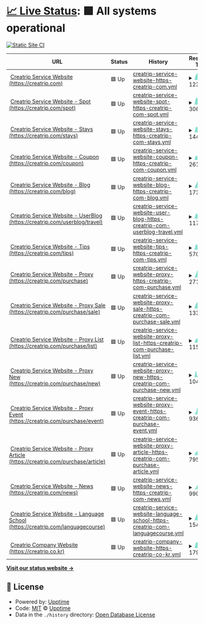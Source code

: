 # [📈 Live Status](https://status.creatrip.com): <!--live status--> **🟩 All systems operational**

[![Static Site CI](https://github.com/creatrip/status/workflows/Static%20Site%20CI/badge.svg)](https://github.com/creatrip/status/actions?query=workflow%3A%22Static+Site+CI%22)

<!--start: status pages-->
<!-- This summary is generated by Upptime (https://github.com/upptime/upptime) -->
<!-- Do not edit this manually, your changes will be overwritten -->
<!-- prettier-ignore -->
| URL | Status | History | Response Time | Uptime |
| --- | ------ | ------- | ------------- | ------ |
| <img alt="" src="https://icons.duckduckgo.com/ip3/creatrip.com.ico" height="13"> [Creatrip Service Website (https://creatrip.com)](https://creatrip.com) | 🟩 Up | [creatrip-service-website-https-creatrip-com.yml](https://github.com/creatrip/status/commits/HEAD/history/creatrip-service-website-https-creatrip-com.yml) | <details><summary><img alt="Response time graph" src="./graphs/creatrip-service-website-https-creatrip-com/response-time-week.png" height="20"> 1233ms</summary><br><a href="https://status.creatrip.com/history/creatrip-service-website-https-creatrip-com"><img alt="Response time 1431" src="https://img.shields.io/endpoint?url=https%3A%2F%2Fraw.githubusercontent.com%2Fcreatrip%2Fstatus%2FHEAD%2Fapi%2Fcreatrip-service-website-https-creatrip-com%2Fresponse-time.json"></a><br><a href="https://status.creatrip.com/history/creatrip-service-website-https-creatrip-com"><img alt="24-hour response time 1232" src="https://img.shields.io/endpoint?url=https%3A%2F%2Fraw.githubusercontent.com%2Fcreatrip%2Fstatus%2FHEAD%2Fapi%2Fcreatrip-service-website-https-creatrip-com%2Fresponse-time-day.json"></a><br><a href="https://status.creatrip.com/history/creatrip-service-website-https-creatrip-com"><img alt="7-day response time 1233" src="https://img.shields.io/endpoint?url=https%3A%2F%2Fraw.githubusercontent.com%2Fcreatrip%2Fstatus%2FHEAD%2Fapi%2Fcreatrip-service-website-https-creatrip-com%2Fresponse-time-week.json"></a><br><a href="https://status.creatrip.com/history/creatrip-service-website-https-creatrip-com"><img alt="30-day response time 1350" src="https://img.shields.io/endpoint?url=https%3A%2F%2Fraw.githubusercontent.com%2Fcreatrip%2Fstatus%2FHEAD%2Fapi%2Fcreatrip-service-website-https-creatrip-com%2Fresponse-time-month.json"></a><br><a href="https://status.creatrip.com/history/creatrip-service-website-https-creatrip-com"><img alt="1-year response time 1431" src="https://img.shields.io/endpoint?url=https%3A%2F%2Fraw.githubusercontent.com%2Fcreatrip%2Fstatus%2FHEAD%2Fapi%2Fcreatrip-service-website-https-creatrip-com%2Fresponse-time-year.json"></a></details> | <details><summary><a href="https://status.creatrip.com/history/creatrip-service-website-https-creatrip-com">100.00%</a></summary><a href="https://status.creatrip.com/history/creatrip-service-website-https-creatrip-com"><img alt="All-time uptime 100.00%" src="https://img.shields.io/endpoint?url=https%3A%2F%2Fraw.githubusercontent.com%2Fcreatrip%2Fstatus%2FHEAD%2Fapi%2Fcreatrip-service-website-https-creatrip-com%2Fuptime.json"></a><br><a href="https://status.creatrip.com/history/creatrip-service-website-https-creatrip-com"><img alt="24-hour uptime 100.00%" src="https://img.shields.io/endpoint?url=https%3A%2F%2Fraw.githubusercontent.com%2Fcreatrip%2Fstatus%2FHEAD%2Fapi%2Fcreatrip-service-website-https-creatrip-com%2Fuptime-day.json"></a><br><a href="https://status.creatrip.com/history/creatrip-service-website-https-creatrip-com"><img alt="7-day uptime 100.00%" src="https://img.shields.io/endpoint?url=https%3A%2F%2Fraw.githubusercontent.com%2Fcreatrip%2Fstatus%2FHEAD%2Fapi%2Fcreatrip-service-website-https-creatrip-com%2Fuptime-week.json"></a><br><a href="https://status.creatrip.com/history/creatrip-service-website-https-creatrip-com"><img alt="30-day uptime 100.00%" src="https://img.shields.io/endpoint?url=https%3A%2F%2Fraw.githubusercontent.com%2Fcreatrip%2Fstatus%2FHEAD%2Fapi%2Fcreatrip-service-website-https-creatrip-com%2Fuptime-month.json"></a><br><a href="https://status.creatrip.com/history/creatrip-service-website-https-creatrip-com"><img alt="1-year uptime 100.00%" src="https://img.shields.io/endpoint?url=https%3A%2F%2Fraw.githubusercontent.com%2Fcreatrip%2Fstatus%2FHEAD%2Fapi%2Fcreatrip-service-website-https-creatrip-com%2Fuptime-year.json"></a></details>
| <img alt="" src="https://icons.duckduckgo.com/ip3/creatrip.com.ico" height="13"> [Creatrip Service Website - Spot (https://creatrip.com/spot)](https://creatrip.com/spot) | 🟩 Up | [creatrip-service-website-spot-https-creatrip-com-spot.yml](https://github.com/creatrip/status/commits/HEAD/history/creatrip-service-website-spot-https-creatrip-com-spot.yml) | <details><summary><img alt="Response time graph" src="./graphs/creatrip-service-website-spot-https-creatrip-com-spot/response-time-week.png" height="20"> 3060ms</summary><br><a href="https://status.creatrip.com/history/creatrip-service-website-spot-https-creatrip-com-spot"><img alt="Response time 4508" src="https://img.shields.io/endpoint?url=https%3A%2F%2Fraw.githubusercontent.com%2Fcreatrip%2Fstatus%2FHEAD%2Fapi%2Fcreatrip-service-website-spot-https-creatrip-com-spot%2Fresponse-time.json"></a><br><a href="https://status.creatrip.com/history/creatrip-service-website-spot-https-creatrip-com-spot"><img alt="24-hour response time 2732" src="https://img.shields.io/endpoint?url=https%3A%2F%2Fraw.githubusercontent.com%2Fcreatrip%2Fstatus%2FHEAD%2Fapi%2Fcreatrip-service-website-spot-https-creatrip-com-spot%2Fresponse-time-day.json"></a><br><a href="https://status.creatrip.com/history/creatrip-service-website-spot-https-creatrip-com-spot"><img alt="7-day response time 3060" src="https://img.shields.io/endpoint?url=https%3A%2F%2Fraw.githubusercontent.com%2Fcreatrip%2Fstatus%2FHEAD%2Fapi%2Fcreatrip-service-website-spot-https-creatrip-com-spot%2Fresponse-time-week.json"></a><br><a href="https://status.creatrip.com/history/creatrip-service-website-spot-https-creatrip-com-spot"><img alt="30-day response time 4516" src="https://img.shields.io/endpoint?url=https%3A%2F%2Fraw.githubusercontent.com%2Fcreatrip%2Fstatus%2FHEAD%2Fapi%2Fcreatrip-service-website-spot-https-creatrip-com-spot%2Fresponse-time-month.json"></a><br><a href="https://status.creatrip.com/history/creatrip-service-website-spot-https-creatrip-com-spot"><img alt="1-year response time 4508" src="https://img.shields.io/endpoint?url=https%3A%2F%2Fraw.githubusercontent.com%2Fcreatrip%2Fstatus%2FHEAD%2Fapi%2Fcreatrip-service-website-spot-https-creatrip-com-spot%2Fresponse-time-year.json"></a></details> | <details><summary><a href="https://status.creatrip.com/history/creatrip-service-website-spot-https-creatrip-com-spot">100.00%</a></summary><a href="https://status.creatrip.com/history/creatrip-service-website-spot-https-creatrip-com-spot"><img alt="All-time uptime 100.00%" src="https://img.shields.io/endpoint?url=https%3A%2F%2Fraw.githubusercontent.com%2Fcreatrip%2Fstatus%2FHEAD%2Fapi%2Fcreatrip-service-website-spot-https-creatrip-com-spot%2Fuptime.json"></a><br><a href="https://status.creatrip.com/history/creatrip-service-website-spot-https-creatrip-com-spot"><img alt="24-hour uptime 100.00%" src="https://img.shields.io/endpoint?url=https%3A%2F%2Fraw.githubusercontent.com%2Fcreatrip%2Fstatus%2FHEAD%2Fapi%2Fcreatrip-service-website-spot-https-creatrip-com-spot%2Fuptime-day.json"></a><br><a href="https://status.creatrip.com/history/creatrip-service-website-spot-https-creatrip-com-spot"><img alt="7-day uptime 100.00%" src="https://img.shields.io/endpoint?url=https%3A%2F%2Fraw.githubusercontent.com%2Fcreatrip%2Fstatus%2FHEAD%2Fapi%2Fcreatrip-service-website-spot-https-creatrip-com-spot%2Fuptime-week.json"></a><br><a href="https://status.creatrip.com/history/creatrip-service-website-spot-https-creatrip-com-spot"><img alt="30-day uptime 100.00%" src="https://img.shields.io/endpoint?url=https%3A%2F%2Fraw.githubusercontent.com%2Fcreatrip%2Fstatus%2FHEAD%2Fapi%2Fcreatrip-service-website-spot-https-creatrip-com-spot%2Fuptime-month.json"></a><br><a href="https://status.creatrip.com/history/creatrip-service-website-spot-https-creatrip-com-spot"><img alt="1-year uptime 100.00%" src="https://img.shields.io/endpoint?url=https%3A%2F%2Fraw.githubusercontent.com%2Fcreatrip%2Fstatus%2FHEAD%2Fapi%2Fcreatrip-service-website-spot-https-creatrip-com-spot%2Fuptime-year.json"></a></details>
| <img alt="" src="https://icons.duckduckgo.com/ip3/creatrip.com.ico" height="13"> [Creatrip Service Website - Stays (https://creatrip.com/stays)](https://creatrip.com/stays) | 🟩 Up | [creatrip-service-website-stays-https-creatrip-com-stays.yml](https://github.com/creatrip/status/commits/HEAD/history/creatrip-service-website-stays-https-creatrip-com-stays.yml) | <details><summary><img alt="Response time graph" src="./graphs/creatrip-service-website-stays-https-creatrip-com-stays/response-time-week.png" height="20"> 1445ms</summary><br><a href="https://status.creatrip.com/history/creatrip-service-website-stays-https-creatrip-com-stays"><img alt="Response time 1514" src="https://img.shields.io/endpoint?url=https%3A%2F%2Fraw.githubusercontent.com%2Fcreatrip%2Fstatus%2FHEAD%2Fapi%2Fcreatrip-service-website-stays-https-creatrip-com-stays%2Fresponse-time.json"></a><br><a href="https://status.creatrip.com/history/creatrip-service-website-stays-https-creatrip-com-stays"><img alt="24-hour response time 1777" src="https://img.shields.io/endpoint?url=https%3A%2F%2Fraw.githubusercontent.com%2Fcreatrip%2Fstatus%2FHEAD%2Fapi%2Fcreatrip-service-website-stays-https-creatrip-com-stays%2Fresponse-time-day.json"></a><br><a href="https://status.creatrip.com/history/creatrip-service-website-stays-https-creatrip-com-stays"><img alt="7-day response time 1445" src="https://img.shields.io/endpoint?url=https%3A%2F%2Fraw.githubusercontent.com%2Fcreatrip%2Fstatus%2FHEAD%2Fapi%2Fcreatrip-service-website-stays-https-creatrip-com-stays%2Fresponse-time-week.json"></a><br><a href="https://status.creatrip.com/history/creatrip-service-website-stays-https-creatrip-com-stays"><img alt="30-day response time 1490" src="https://img.shields.io/endpoint?url=https%3A%2F%2Fraw.githubusercontent.com%2Fcreatrip%2Fstatus%2FHEAD%2Fapi%2Fcreatrip-service-website-stays-https-creatrip-com-stays%2Fresponse-time-month.json"></a><br><a href="https://status.creatrip.com/history/creatrip-service-website-stays-https-creatrip-com-stays"><img alt="1-year response time 1514" src="https://img.shields.io/endpoint?url=https%3A%2F%2Fraw.githubusercontent.com%2Fcreatrip%2Fstatus%2FHEAD%2Fapi%2Fcreatrip-service-website-stays-https-creatrip-com-stays%2Fresponse-time-year.json"></a></details> | <details><summary><a href="https://status.creatrip.com/history/creatrip-service-website-stays-https-creatrip-com-stays">100.00%</a></summary><a href="https://status.creatrip.com/history/creatrip-service-website-stays-https-creatrip-com-stays"><img alt="All-time uptime 100.00%" src="https://img.shields.io/endpoint?url=https%3A%2F%2Fraw.githubusercontent.com%2Fcreatrip%2Fstatus%2FHEAD%2Fapi%2Fcreatrip-service-website-stays-https-creatrip-com-stays%2Fuptime.json"></a><br><a href="https://status.creatrip.com/history/creatrip-service-website-stays-https-creatrip-com-stays"><img alt="24-hour uptime 100.00%" src="https://img.shields.io/endpoint?url=https%3A%2F%2Fraw.githubusercontent.com%2Fcreatrip%2Fstatus%2FHEAD%2Fapi%2Fcreatrip-service-website-stays-https-creatrip-com-stays%2Fuptime-day.json"></a><br><a href="https://status.creatrip.com/history/creatrip-service-website-stays-https-creatrip-com-stays"><img alt="7-day uptime 100.00%" src="https://img.shields.io/endpoint?url=https%3A%2F%2Fraw.githubusercontent.com%2Fcreatrip%2Fstatus%2FHEAD%2Fapi%2Fcreatrip-service-website-stays-https-creatrip-com-stays%2Fuptime-week.json"></a><br><a href="https://status.creatrip.com/history/creatrip-service-website-stays-https-creatrip-com-stays"><img alt="30-day uptime 100.00%" src="https://img.shields.io/endpoint?url=https%3A%2F%2Fraw.githubusercontent.com%2Fcreatrip%2Fstatus%2FHEAD%2Fapi%2Fcreatrip-service-website-stays-https-creatrip-com-stays%2Fuptime-month.json"></a><br><a href="https://status.creatrip.com/history/creatrip-service-website-stays-https-creatrip-com-stays"><img alt="1-year uptime 100.00%" src="https://img.shields.io/endpoint?url=https%3A%2F%2Fraw.githubusercontent.com%2Fcreatrip%2Fstatus%2FHEAD%2Fapi%2Fcreatrip-service-website-stays-https-creatrip-com-stays%2Fuptime-year.json"></a></details>
| <img alt="" src="https://icons.duckduckgo.com/ip3/creatrip.com.ico" height="13"> [Creatrip Service Website - Coupon (https://creatrip.com/coupon)](https://creatrip.com/coupon) | 🟩 Up | [creatrip-service-website-coupon-https-creatrip-com-coupon.yml](https://github.com/creatrip/status/commits/HEAD/history/creatrip-service-website-coupon-https-creatrip-com-coupon.yml) | <details><summary><img alt="Response time graph" src="./graphs/creatrip-service-website-coupon-https-creatrip-com-coupon/response-time-week.png" height="20"> 2615ms</summary><br><a href="https://status.creatrip.com/history/creatrip-service-website-coupon-https-creatrip-com-coupon"><img alt="Response time 3660" src="https://img.shields.io/endpoint?url=https%3A%2F%2Fraw.githubusercontent.com%2Fcreatrip%2Fstatus%2FHEAD%2Fapi%2Fcreatrip-service-website-coupon-https-creatrip-com-coupon%2Fresponse-time.json"></a><br><a href="https://status.creatrip.com/history/creatrip-service-website-coupon-https-creatrip-com-coupon"><img alt="24-hour response time 6145" src="https://img.shields.io/endpoint?url=https%3A%2F%2Fraw.githubusercontent.com%2Fcreatrip%2Fstatus%2FHEAD%2Fapi%2Fcreatrip-service-website-coupon-https-creatrip-com-coupon%2Fresponse-time-day.json"></a><br><a href="https://status.creatrip.com/history/creatrip-service-website-coupon-https-creatrip-com-coupon"><img alt="7-day response time 2615" src="https://img.shields.io/endpoint?url=https%3A%2F%2Fraw.githubusercontent.com%2Fcreatrip%2Fstatus%2FHEAD%2Fapi%2Fcreatrip-service-website-coupon-https-creatrip-com-coupon%2Fresponse-time-week.json"></a><br><a href="https://status.creatrip.com/history/creatrip-service-website-coupon-https-creatrip-com-coupon"><img alt="30-day response time 3661" src="https://img.shields.io/endpoint?url=https%3A%2F%2Fraw.githubusercontent.com%2Fcreatrip%2Fstatus%2FHEAD%2Fapi%2Fcreatrip-service-website-coupon-https-creatrip-com-coupon%2Fresponse-time-month.json"></a><br><a href="https://status.creatrip.com/history/creatrip-service-website-coupon-https-creatrip-com-coupon"><img alt="1-year response time 3660" src="https://img.shields.io/endpoint?url=https%3A%2F%2Fraw.githubusercontent.com%2Fcreatrip%2Fstatus%2FHEAD%2Fapi%2Fcreatrip-service-website-coupon-https-creatrip-com-coupon%2Fresponse-time-year.json"></a></details> | <details><summary><a href="https://status.creatrip.com/history/creatrip-service-website-coupon-https-creatrip-com-coupon">100.00%</a></summary><a href="https://status.creatrip.com/history/creatrip-service-website-coupon-https-creatrip-com-coupon"><img alt="All-time uptime 100.00%" src="https://img.shields.io/endpoint?url=https%3A%2F%2Fraw.githubusercontent.com%2Fcreatrip%2Fstatus%2FHEAD%2Fapi%2Fcreatrip-service-website-coupon-https-creatrip-com-coupon%2Fuptime.json"></a><br><a href="https://status.creatrip.com/history/creatrip-service-website-coupon-https-creatrip-com-coupon"><img alt="24-hour uptime 100.00%" src="https://img.shields.io/endpoint?url=https%3A%2F%2Fraw.githubusercontent.com%2Fcreatrip%2Fstatus%2FHEAD%2Fapi%2Fcreatrip-service-website-coupon-https-creatrip-com-coupon%2Fuptime-day.json"></a><br><a href="https://status.creatrip.com/history/creatrip-service-website-coupon-https-creatrip-com-coupon"><img alt="7-day uptime 100.00%" src="https://img.shields.io/endpoint?url=https%3A%2F%2Fraw.githubusercontent.com%2Fcreatrip%2Fstatus%2FHEAD%2Fapi%2Fcreatrip-service-website-coupon-https-creatrip-com-coupon%2Fuptime-week.json"></a><br><a href="https://status.creatrip.com/history/creatrip-service-website-coupon-https-creatrip-com-coupon"><img alt="30-day uptime 100.00%" src="https://img.shields.io/endpoint?url=https%3A%2F%2Fraw.githubusercontent.com%2Fcreatrip%2Fstatus%2FHEAD%2Fapi%2Fcreatrip-service-website-coupon-https-creatrip-com-coupon%2Fuptime-month.json"></a><br><a href="https://status.creatrip.com/history/creatrip-service-website-coupon-https-creatrip-com-coupon"><img alt="1-year uptime 100.00%" src="https://img.shields.io/endpoint?url=https%3A%2F%2Fraw.githubusercontent.com%2Fcreatrip%2Fstatus%2FHEAD%2Fapi%2Fcreatrip-service-website-coupon-https-creatrip-com-coupon%2Fuptime-year.json"></a></details>
| <img alt="" src="https://icons.duckduckgo.com/ip3/creatrip.com.ico" height="13"> [Creatrip Service Website - Blog (https://creatrip.com/blog)](https://creatrip.com/blog) | 🟩 Up | [creatrip-service-website-blog-https-creatrip-com-blog.yml](https://github.com/creatrip/status/commits/HEAD/history/creatrip-service-website-blog-https-creatrip-com-blog.yml) | <details><summary><img alt="Response time graph" src="./graphs/creatrip-service-website-blog-https-creatrip-com-blog/response-time-week.png" height="20"> 1736ms</summary><br><a href="https://status.creatrip.com/history/creatrip-service-website-blog-https-creatrip-com-blog"><img alt="Response time 2382" src="https://img.shields.io/endpoint?url=https%3A%2F%2Fraw.githubusercontent.com%2Fcreatrip%2Fstatus%2FHEAD%2Fapi%2Fcreatrip-service-website-blog-https-creatrip-com-blog%2Fresponse-time.json"></a><br><a href="https://status.creatrip.com/history/creatrip-service-website-blog-https-creatrip-com-blog"><img alt="24-hour response time 2942" src="https://img.shields.io/endpoint?url=https%3A%2F%2Fraw.githubusercontent.com%2Fcreatrip%2Fstatus%2FHEAD%2Fapi%2Fcreatrip-service-website-blog-https-creatrip-com-blog%2Fresponse-time-day.json"></a><br><a href="https://status.creatrip.com/history/creatrip-service-website-blog-https-creatrip-com-blog"><img alt="7-day response time 1736" src="https://img.shields.io/endpoint?url=https%3A%2F%2Fraw.githubusercontent.com%2Fcreatrip%2Fstatus%2FHEAD%2Fapi%2Fcreatrip-service-website-blog-https-creatrip-com-blog%2Fresponse-time-week.json"></a><br><a href="https://status.creatrip.com/history/creatrip-service-website-blog-https-creatrip-com-blog"><img alt="30-day response time 2360" src="https://img.shields.io/endpoint?url=https%3A%2F%2Fraw.githubusercontent.com%2Fcreatrip%2Fstatus%2FHEAD%2Fapi%2Fcreatrip-service-website-blog-https-creatrip-com-blog%2Fresponse-time-month.json"></a><br><a href="https://status.creatrip.com/history/creatrip-service-website-blog-https-creatrip-com-blog"><img alt="1-year response time 2382" src="https://img.shields.io/endpoint?url=https%3A%2F%2Fraw.githubusercontent.com%2Fcreatrip%2Fstatus%2FHEAD%2Fapi%2Fcreatrip-service-website-blog-https-creatrip-com-blog%2Fresponse-time-year.json"></a></details> | <details><summary><a href="https://status.creatrip.com/history/creatrip-service-website-blog-https-creatrip-com-blog">100.00%</a></summary><a href="https://status.creatrip.com/history/creatrip-service-website-blog-https-creatrip-com-blog"><img alt="All-time uptime 100.00%" src="https://img.shields.io/endpoint?url=https%3A%2F%2Fraw.githubusercontent.com%2Fcreatrip%2Fstatus%2FHEAD%2Fapi%2Fcreatrip-service-website-blog-https-creatrip-com-blog%2Fuptime.json"></a><br><a href="https://status.creatrip.com/history/creatrip-service-website-blog-https-creatrip-com-blog"><img alt="24-hour uptime 100.00%" src="https://img.shields.io/endpoint?url=https%3A%2F%2Fraw.githubusercontent.com%2Fcreatrip%2Fstatus%2FHEAD%2Fapi%2Fcreatrip-service-website-blog-https-creatrip-com-blog%2Fuptime-day.json"></a><br><a href="https://status.creatrip.com/history/creatrip-service-website-blog-https-creatrip-com-blog"><img alt="7-day uptime 100.00%" src="https://img.shields.io/endpoint?url=https%3A%2F%2Fraw.githubusercontent.com%2Fcreatrip%2Fstatus%2FHEAD%2Fapi%2Fcreatrip-service-website-blog-https-creatrip-com-blog%2Fuptime-week.json"></a><br><a href="https://status.creatrip.com/history/creatrip-service-website-blog-https-creatrip-com-blog"><img alt="30-day uptime 100.00%" src="https://img.shields.io/endpoint?url=https%3A%2F%2Fraw.githubusercontent.com%2Fcreatrip%2Fstatus%2FHEAD%2Fapi%2Fcreatrip-service-website-blog-https-creatrip-com-blog%2Fuptime-month.json"></a><br><a href="https://status.creatrip.com/history/creatrip-service-website-blog-https-creatrip-com-blog"><img alt="1-year uptime 100.00%" src="https://img.shields.io/endpoint?url=https%3A%2F%2Fraw.githubusercontent.com%2Fcreatrip%2Fstatus%2FHEAD%2Fapi%2Fcreatrip-service-website-blog-https-creatrip-com-blog%2Fuptime-year.json"></a></details>
| <img alt="" src="https://icons.duckduckgo.com/ip3/creatrip.com.ico" height="13"> [Creatrip Service Website - UserBlog (https://creatrip.com/userblog/travel)](https://creatrip.com/userblog/travel) | 🟩 Up | [creatrip-service-website-user-blog-https-creatrip-com-userblog-travel.yml](https://github.com/creatrip/status/commits/HEAD/history/creatrip-service-website-user-blog-https-creatrip-com-userblog-travel.yml) | <details><summary><img alt="Response time graph" src="./graphs/creatrip-service-website-user-blog-https-creatrip-com-userblog-travel/response-time-week.png" height="20"> 1175ms</summary><br><a href="https://status.creatrip.com/history/creatrip-service-website-user-blog-https-creatrip-com-userblog-travel"><img alt="Response time 1383" src="https://img.shields.io/endpoint?url=https%3A%2F%2Fraw.githubusercontent.com%2Fcreatrip%2Fstatus%2FHEAD%2Fapi%2Fcreatrip-service-website-user-blog-https-creatrip-com-userblog-travel%2Fresponse-time.json"></a><br><a href="https://status.creatrip.com/history/creatrip-service-website-user-blog-https-creatrip-com-userblog-travel"><img alt="24-hour response time 993" src="https://img.shields.io/endpoint?url=https%3A%2F%2Fraw.githubusercontent.com%2Fcreatrip%2Fstatus%2FHEAD%2Fapi%2Fcreatrip-service-website-user-blog-https-creatrip-com-userblog-travel%2Fresponse-time-day.json"></a><br><a href="https://status.creatrip.com/history/creatrip-service-website-user-blog-https-creatrip-com-userblog-travel"><img alt="7-day response time 1175" src="https://img.shields.io/endpoint?url=https%3A%2F%2Fraw.githubusercontent.com%2Fcreatrip%2Fstatus%2FHEAD%2Fapi%2Fcreatrip-service-website-user-blog-https-creatrip-com-userblog-travel%2Fresponse-time-week.json"></a><br><a href="https://status.creatrip.com/history/creatrip-service-website-user-blog-https-creatrip-com-userblog-travel"><img alt="30-day response time 1404" src="https://img.shields.io/endpoint?url=https%3A%2F%2Fraw.githubusercontent.com%2Fcreatrip%2Fstatus%2FHEAD%2Fapi%2Fcreatrip-service-website-user-blog-https-creatrip-com-userblog-travel%2Fresponse-time-month.json"></a><br><a href="https://status.creatrip.com/history/creatrip-service-website-user-blog-https-creatrip-com-userblog-travel"><img alt="1-year response time 1383" src="https://img.shields.io/endpoint?url=https%3A%2F%2Fraw.githubusercontent.com%2Fcreatrip%2Fstatus%2FHEAD%2Fapi%2Fcreatrip-service-website-user-blog-https-creatrip-com-userblog-travel%2Fresponse-time-year.json"></a></details> | <details><summary><a href="https://status.creatrip.com/history/creatrip-service-website-user-blog-https-creatrip-com-userblog-travel">100.00%</a></summary><a href="https://status.creatrip.com/history/creatrip-service-website-user-blog-https-creatrip-com-userblog-travel"><img alt="All-time uptime 100.00%" src="https://img.shields.io/endpoint?url=https%3A%2F%2Fraw.githubusercontent.com%2Fcreatrip%2Fstatus%2FHEAD%2Fapi%2Fcreatrip-service-website-user-blog-https-creatrip-com-userblog-travel%2Fuptime.json"></a><br><a href="https://status.creatrip.com/history/creatrip-service-website-user-blog-https-creatrip-com-userblog-travel"><img alt="24-hour uptime 100.00%" src="https://img.shields.io/endpoint?url=https%3A%2F%2Fraw.githubusercontent.com%2Fcreatrip%2Fstatus%2FHEAD%2Fapi%2Fcreatrip-service-website-user-blog-https-creatrip-com-userblog-travel%2Fuptime-day.json"></a><br><a href="https://status.creatrip.com/history/creatrip-service-website-user-blog-https-creatrip-com-userblog-travel"><img alt="7-day uptime 100.00%" src="https://img.shields.io/endpoint?url=https%3A%2F%2Fraw.githubusercontent.com%2Fcreatrip%2Fstatus%2FHEAD%2Fapi%2Fcreatrip-service-website-user-blog-https-creatrip-com-userblog-travel%2Fuptime-week.json"></a><br><a href="https://status.creatrip.com/history/creatrip-service-website-user-blog-https-creatrip-com-userblog-travel"><img alt="30-day uptime 100.00%" src="https://img.shields.io/endpoint?url=https%3A%2F%2Fraw.githubusercontent.com%2Fcreatrip%2Fstatus%2FHEAD%2Fapi%2Fcreatrip-service-website-user-blog-https-creatrip-com-userblog-travel%2Fuptime-month.json"></a><br><a href="https://status.creatrip.com/history/creatrip-service-website-user-blog-https-creatrip-com-userblog-travel"><img alt="1-year uptime 100.00%" src="https://img.shields.io/endpoint?url=https%3A%2F%2Fraw.githubusercontent.com%2Fcreatrip%2Fstatus%2FHEAD%2Fapi%2Fcreatrip-service-website-user-blog-https-creatrip-com-userblog-travel%2Fuptime-year.json"></a></details>
| <img alt="" src="https://icons.duckduckgo.com/ip3/creatrip.com.ico" height="13"> [Creatrip Service Website - Tips (https://creatrip.com/tips)](https://creatrip.com/tips) | 🟩 Up | [creatrip-service-website-tips-https-creatrip-com-tips.yml](https://github.com/creatrip/status/commits/HEAD/history/creatrip-service-website-tips-https-creatrip-com-tips.yml) | <details><summary><img alt="Response time graph" src="./graphs/creatrip-service-website-tips-https-creatrip-com-tips/response-time-week.png" height="20"> 570ms</summary><br><a href="https://status.creatrip.com/history/creatrip-service-website-tips-https-creatrip-com-tips"><img alt="Response time 885" src="https://img.shields.io/endpoint?url=https%3A%2F%2Fraw.githubusercontent.com%2Fcreatrip%2Fstatus%2FHEAD%2Fapi%2Fcreatrip-service-website-tips-https-creatrip-com-tips%2Fresponse-time.json"></a><br><a href="https://status.creatrip.com/history/creatrip-service-website-tips-https-creatrip-com-tips"><img alt="24-hour response time 1203" src="https://img.shields.io/endpoint?url=https%3A%2F%2Fraw.githubusercontent.com%2Fcreatrip%2Fstatus%2FHEAD%2Fapi%2Fcreatrip-service-website-tips-https-creatrip-com-tips%2Fresponse-time-day.json"></a><br><a href="https://status.creatrip.com/history/creatrip-service-website-tips-https-creatrip-com-tips"><img alt="7-day response time 570" src="https://img.shields.io/endpoint?url=https%3A%2F%2Fraw.githubusercontent.com%2Fcreatrip%2Fstatus%2FHEAD%2Fapi%2Fcreatrip-service-website-tips-https-creatrip-com-tips%2Fresponse-time-week.json"></a><br><a href="https://status.creatrip.com/history/creatrip-service-website-tips-https-creatrip-com-tips"><img alt="30-day response time 903" src="https://img.shields.io/endpoint?url=https%3A%2F%2Fraw.githubusercontent.com%2Fcreatrip%2Fstatus%2FHEAD%2Fapi%2Fcreatrip-service-website-tips-https-creatrip-com-tips%2Fresponse-time-month.json"></a><br><a href="https://status.creatrip.com/history/creatrip-service-website-tips-https-creatrip-com-tips"><img alt="1-year response time 885" src="https://img.shields.io/endpoint?url=https%3A%2F%2Fraw.githubusercontent.com%2Fcreatrip%2Fstatus%2FHEAD%2Fapi%2Fcreatrip-service-website-tips-https-creatrip-com-tips%2Fresponse-time-year.json"></a></details> | <details><summary><a href="https://status.creatrip.com/history/creatrip-service-website-tips-https-creatrip-com-tips">100.00%</a></summary><a href="https://status.creatrip.com/history/creatrip-service-website-tips-https-creatrip-com-tips"><img alt="All-time uptime 100.00%" src="https://img.shields.io/endpoint?url=https%3A%2F%2Fraw.githubusercontent.com%2Fcreatrip%2Fstatus%2FHEAD%2Fapi%2Fcreatrip-service-website-tips-https-creatrip-com-tips%2Fuptime.json"></a><br><a href="https://status.creatrip.com/history/creatrip-service-website-tips-https-creatrip-com-tips"><img alt="24-hour uptime 100.00%" src="https://img.shields.io/endpoint?url=https%3A%2F%2Fraw.githubusercontent.com%2Fcreatrip%2Fstatus%2FHEAD%2Fapi%2Fcreatrip-service-website-tips-https-creatrip-com-tips%2Fuptime-day.json"></a><br><a href="https://status.creatrip.com/history/creatrip-service-website-tips-https-creatrip-com-tips"><img alt="7-day uptime 100.00%" src="https://img.shields.io/endpoint?url=https%3A%2F%2Fraw.githubusercontent.com%2Fcreatrip%2Fstatus%2FHEAD%2Fapi%2Fcreatrip-service-website-tips-https-creatrip-com-tips%2Fuptime-week.json"></a><br><a href="https://status.creatrip.com/history/creatrip-service-website-tips-https-creatrip-com-tips"><img alt="30-day uptime 100.00%" src="https://img.shields.io/endpoint?url=https%3A%2F%2Fraw.githubusercontent.com%2Fcreatrip%2Fstatus%2FHEAD%2Fapi%2Fcreatrip-service-website-tips-https-creatrip-com-tips%2Fuptime-month.json"></a><br><a href="https://status.creatrip.com/history/creatrip-service-website-tips-https-creatrip-com-tips"><img alt="1-year uptime 100.00%" src="https://img.shields.io/endpoint?url=https%3A%2F%2Fraw.githubusercontent.com%2Fcreatrip%2Fstatus%2FHEAD%2Fapi%2Fcreatrip-service-website-tips-https-creatrip-com-tips%2Fuptime-year.json"></a></details>
| <img alt="" src="https://icons.duckduckgo.com/ip3/creatrip.com.ico" height="13"> [Creatrip Service Website - Proxy (https://creatrip.com/purchase)](https://creatrip.com/purchase) | 🟩 Up | [creatrip-service-website-proxy-https-creatrip-com-purchase.yml](https://github.com/creatrip/status/commits/HEAD/history/creatrip-service-website-proxy-https-creatrip-com-purchase.yml) | <details><summary><img alt="Response time graph" src="./graphs/creatrip-service-website-proxy-https-creatrip-com-purchase/response-time-week.png" height="20"> 2710ms</summary><br><a href="https://status.creatrip.com/history/creatrip-service-website-proxy-https-creatrip-com-purchase"><img alt="Response time 3149" src="https://img.shields.io/endpoint?url=https%3A%2F%2Fraw.githubusercontent.com%2Fcreatrip%2Fstatus%2FHEAD%2Fapi%2Fcreatrip-service-website-proxy-https-creatrip-com-purchase%2Fresponse-time.json"></a><br><a href="https://status.creatrip.com/history/creatrip-service-website-proxy-https-creatrip-com-purchase"><img alt="24-hour response time 2909" src="https://img.shields.io/endpoint?url=https%3A%2F%2Fraw.githubusercontent.com%2Fcreatrip%2Fstatus%2FHEAD%2Fapi%2Fcreatrip-service-website-proxy-https-creatrip-com-purchase%2Fresponse-time-day.json"></a><br><a href="https://status.creatrip.com/history/creatrip-service-website-proxy-https-creatrip-com-purchase"><img alt="7-day response time 2710" src="https://img.shields.io/endpoint?url=https%3A%2F%2Fraw.githubusercontent.com%2Fcreatrip%2Fstatus%2FHEAD%2Fapi%2Fcreatrip-service-website-proxy-https-creatrip-com-purchase%2Fresponse-time-week.json"></a><br><a href="https://status.creatrip.com/history/creatrip-service-website-proxy-https-creatrip-com-purchase"><img alt="30-day response time 3273" src="https://img.shields.io/endpoint?url=https%3A%2F%2Fraw.githubusercontent.com%2Fcreatrip%2Fstatus%2FHEAD%2Fapi%2Fcreatrip-service-website-proxy-https-creatrip-com-purchase%2Fresponse-time-month.json"></a><br><a href="https://status.creatrip.com/history/creatrip-service-website-proxy-https-creatrip-com-purchase"><img alt="1-year response time 3149" src="https://img.shields.io/endpoint?url=https%3A%2F%2Fraw.githubusercontent.com%2Fcreatrip%2Fstatus%2FHEAD%2Fapi%2Fcreatrip-service-website-proxy-https-creatrip-com-purchase%2Fresponse-time-year.json"></a></details> | <details><summary><a href="https://status.creatrip.com/history/creatrip-service-website-proxy-https-creatrip-com-purchase">100.00%</a></summary><a href="https://status.creatrip.com/history/creatrip-service-website-proxy-https-creatrip-com-purchase"><img alt="All-time uptime 100.00%" src="https://img.shields.io/endpoint?url=https%3A%2F%2Fraw.githubusercontent.com%2Fcreatrip%2Fstatus%2FHEAD%2Fapi%2Fcreatrip-service-website-proxy-https-creatrip-com-purchase%2Fuptime.json"></a><br><a href="https://status.creatrip.com/history/creatrip-service-website-proxy-https-creatrip-com-purchase"><img alt="24-hour uptime 100.00%" src="https://img.shields.io/endpoint?url=https%3A%2F%2Fraw.githubusercontent.com%2Fcreatrip%2Fstatus%2FHEAD%2Fapi%2Fcreatrip-service-website-proxy-https-creatrip-com-purchase%2Fuptime-day.json"></a><br><a href="https://status.creatrip.com/history/creatrip-service-website-proxy-https-creatrip-com-purchase"><img alt="7-day uptime 100.00%" src="https://img.shields.io/endpoint?url=https%3A%2F%2Fraw.githubusercontent.com%2Fcreatrip%2Fstatus%2FHEAD%2Fapi%2Fcreatrip-service-website-proxy-https-creatrip-com-purchase%2Fuptime-week.json"></a><br><a href="https://status.creatrip.com/history/creatrip-service-website-proxy-https-creatrip-com-purchase"><img alt="30-day uptime 100.00%" src="https://img.shields.io/endpoint?url=https%3A%2F%2Fraw.githubusercontent.com%2Fcreatrip%2Fstatus%2FHEAD%2Fapi%2Fcreatrip-service-website-proxy-https-creatrip-com-purchase%2Fuptime-month.json"></a><br><a href="https://status.creatrip.com/history/creatrip-service-website-proxy-https-creatrip-com-purchase"><img alt="1-year uptime 100.00%" src="https://img.shields.io/endpoint?url=https%3A%2F%2Fraw.githubusercontent.com%2Fcreatrip%2Fstatus%2FHEAD%2Fapi%2Fcreatrip-service-website-proxy-https-creatrip-com-purchase%2Fuptime-year.json"></a></details>
| <img alt="" src="https://icons.duckduckgo.com/ip3/creatrip.com.ico" height="13"> [Creatrip Service Website - Proxy Sale (https://creatrip.com/purchase/sale)](https://creatrip.com/purchase/sale) | 🟩 Up | [creatrip-service-website-proxy-sale-https-creatrip-com-purchase-sale.yml](https://github.com/creatrip/status/commits/HEAD/history/creatrip-service-website-proxy-sale-https-creatrip-com-purchase-sale.yml) | <details><summary><img alt="Response time graph" src="./graphs/creatrip-service-website-proxy-sale-https-creatrip-com-purchase-sale/response-time-week.png" height="20"> 1334ms</summary><br><a href="https://status.creatrip.com/history/creatrip-service-website-proxy-sale-https-creatrip-com-purchase-sale"><img alt="Response time 1632" src="https://img.shields.io/endpoint?url=https%3A%2F%2Fraw.githubusercontent.com%2Fcreatrip%2Fstatus%2FHEAD%2Fapi%2Fcreatrip-service-website-proxy-sale-https-creatrip-com-purchase-sale%2Fresponse-time.json"></a><br><a href="https://status.creatrip.com/history/creatrip-service-website-proxy-sale-https-creatrip-com-purchase-sale"><img alt="24-hour response time 2205" src="https://img.shields.io/endpoint?url=https%3A%2F%2Fraw.githubusercontent.com%2Fcreatrip%2Fstatus%2FHEAD%2Fapi%2Fcreatrip-service-website-proxy-sale-https-creatrip-com-purchase-sale%2Fresponse-time-day.json"></a><br><a href="https://status.creatrip.com/history/creatrip-service-website-proxy-sale-https-creatrip-com-purchase-sale"><img alt="7-day response time 1334" src="https://img.shields.io/endpoint?url=https%3A%2F%2Fraw.githubusercontent.com%2Fcreatrip%2Fstatus%2FHEAD%2Fapi%2Fcreatrip-service-website-proxy-sale-https-creatrip-com-purchase-sale%2Fresponse-time-week.json"></a><br><a href="https://status.creatrip.com/history/creatrip-service-website-proxy-sale-https-creatrip-com-purchase-sale"><img alt="30-day response time 1645" src="https://img.shields.io/endpoint?url=https%3A%2F%2Fraw.githubusercontent.com%2Fcreatrip%2Fstatus%2FHEAD%2Fapi%2Fcreatrip-service-website-proxy-sale-https-creatrip-com-purchase-sale%2Fresponse-time-month.json"></a><br><a href="https://status.creatrip.com/history/creatrip-service-website-proxy-sale-https-creatrip-com-purchase-sale"><img alt="1-year response time 1632" src="https://img.shields.io/endpoint?url=https%3A%2F%2Fraw.githubusercontent.com%2Fcreatrip%2Fstatus%2FHEAD%2Fapi%2Fcreatrip-service-website-proxy-sale-https-creatrip-com-purchase-sale%2Fresponse-time-year.json"></a></details> | <details><summary><a href="https://status.creatrip.com/history/creatrip-service-website-proxy-sale-https-creatrip-com-purchase-sale">100.00%</a></summary><a href="https://status.creatrip.com/history/creatrip-service-website-proxy-sale-https-creatrip-com-purchase-sale"><img alt="All-time uptime 100.00%" src="https://img.shields.io/endpoint?url=https%3A%2F%2Fraw.githubusercontent.com%2Fcreatrip%2Fstatus%2FHEAD%2Fapi%2Fcreatrip-service-website-proxy-sale-https-creatrip-com-purchase-sale%2Fuptime.json"></a><br><a href="https://status.creatrip.com/history/creatrip-service-website-proxy-sale-https-creatrip-com-purchase-sale"><img alt="24-hour uptime 100.00%" src="https://img.shields.io/endpoint?url=https%3A%2F%2Fraw.githubusercontent.com%2Fcreatrip%2Fstatus%2FHEAD%2Fapi%2Fcreatrip-service-website-proxy-sale-https-creatrip-com-purchase-sale%2Fuptime-day.json"></a><br><a href="https://status.creatrip.com/history/creatrip-service-website-proxy-sale-https-creatrip-com-purchase-sale"><img alt="7-day uptime 100.00%" src="https://img.shields.io/endpoint?url=https%3A%2F%2Fraw.githubusercontent.com%2Fcreatrip%2Fstatus%2FHEAD%2Fapi%2Fcreatrip-service-website-proxy-sale-https-creatrip-com-purchase-sale%2Fuptime-week.json"></a><br><a href="https://status.creatrip.com/history/creatrip-service-website-proxy-sale-https-creatrip-com-purchase-sale"><img alt="30-day uptime 100.00%" src="https://img.shields.io/endpoint?url=https%3A%2F%2Fraw.githubusercontent.com%2Fcreatrip%2Fstatus%2FHEAD%2Fapi%2Fcreatrip-service-website-proxy-sale-https-creatrip-com-purchase-sale%2Fuptime-month.json"></a><br><a href="https://status.creatrip.com/history/creatrip-service-website-proxy-sale-https-creatrip-com-purchase-sale"><img alt="1-year uptime 100.00%" src="https://img.shields.io/endpoint?url=https%3A%2F%2Fraw.githubusercontent.com%2Fcreatrip%2Fstatus%2FHEAD%2Fapi%2Fcreatrip-service-website-proxy-sale-https-creatrip-com-purchase-sale%2Fuptime-year.json"></a></details>
| <img alt="" src="https://icons.duckduckgo.com/ip3/creatrip.com.ico" height="13"> [Creatrip Service Website - Proxy List (https://creatrip.com/purchase/list)](https://creatrip.com/purchase/list) | 🟩 Up | [creatrip-service-website-proxy-list-https-creatrip-com-purchase-list.yml](https://github.com/creatrip/status/commits/HEAD/history/creatrip-service-website-proxy-list-https-creatrip-com-purchase-list.yml) | <details><summary><img alt="Response time graph" src="./graphs/creatrip-service-website-proxy-list-https-creatrip-com-purchase-list/response-time-week.png" height="20"> 1155ms</summary><br><a href="https://status.creatrip.com/history/creatrip-service-website-proxy-list-https-creatrip-com-purchase-list"><img alt="Response time 1484" src="https://img.shields.io/endpoint?url=https%3A%2F%2Fraw.githubusercontent.com%2Fcreatrip%2Fstatus%2FHEAD%2Fapi%2Fcreatrip-service-website-proxy-list-https-creatrip-com-purchase-list%2Fresponse-time.json"></a><br><a href="https://status.creatrip.com/history/creatrip-service-website-proxy-list-https-creatrip-com-purchase-list"><img alt="24-hour response time 1491" src="https://img.shields.io/endpoint?url=https%3A%2F%2Fraw.githubusercontent.com%2Fcreatrip%2Fstatus%2FHEAD%2Fapi%2Fcreatrip-service-website-proxy-list-https-creatrip-com-purchase-list%2Fresponse-time-day.json"></a><br><a href="https://status.creatrip.com/history/creatrip-service-website-proxy-list-https-creatrip-com-purchase-list"><img alt="7-day response time 1155" src="https://img.shields.io/endpoint?url=https%3A%2F%2Fraw.githubusercontent.com%2Fcreatrip%2Fstatus%2FHEAD%2Fapi%2Fcreatrip-service-website-proxy-list-https-creatrip-com-purchase-list%2Fresponse-time-week.json"></a><br><a href="https://status.creatrip.com/history/creatrip-service-website-proxy-list-https-creatrip-com-purchase-list"><img alt="30-day response time 1498" src="https://img.shields.io/endpoint?url=https%3A%2F%2Fraw.githubusercontent.com%2Fcreatrip%2Fstatus%2FHEAD%2Fapi%2Fcreatrip-service-website-proxy-list-https-creatrip-com-purchase-list%2Fresponse-time-month.json"></a><br><a href="https://status.creatrip.com/history/creatrip-service-website-proxy-list-https-creatrip-com-purchase-list"><img alt="1-year response time 1484" src="https://img.shields.io/endpoint?url=https%3A%2F%2Fraw.githubusercontent.com%2Fcreatrip%2Fstatus%2FHEAD%2Fapi%2Fcreatrip-service-website-proxy-list-https-creatrip-com-purchase-list%2Fresponse-time-year.json"></a></details> | <details><summary><a href="https://status.creatrip.com/history/creatrip-service-website-proxy-list-https-creatrip-com-purchase-list">100.00%</a></summary><a href="https://status.creatrip.com/history/creatrip-service-website-proxy-list-https-creatrip-com-purchase-list"><img alt="All-time uptime 100.00%" src="https://img.shields.io/endpoint?url=https%3A%2F%2Fraw.githubusercontent.com%2Fcreatrip%2Fstatus%2FHEAD%2Fapi%2Fcreatrip-service-website-proxy-list-https-creatrip-com-purchase-list%2Fuptime.json"></a><br><a href="https://status.creatrip.com/history/creatrip-service-website-proxy-list-https-creatrip-com-purchase-list"><img alt="24-hour uptime 100.00%" src="https://img.shields.io/endpoint?url=https%3A%2F%2Fraw.githubusercontent.com%2Fcreatrip%2Fstatus%2FHEAD%2Fapi%2Fcreatrip-service-website-proxy-list-https-creatrip-com-purchase-list%2Fuptime-day.json"></a><br><a href="https://status.creatrip.com/history/creatrip-service-website-proxy-list-https-creatrip-com-purchase-list"><img alt="7-day uptime 100.00%" src="https://img.shields.io/endpoint?url=https%3A%2F%2Fraw.githubusercontent.com%2Fcreatrip%2Fstatus%2FHEAD%2Fapi%2Fcreatrip-service-website-proxy-list-https-creatrip-com-purchase-list%2Fuptime-week.json"></a><br><a href="https://status.creatrip.com/history/creatrip-service-website-proxy-list-https-creatrip-com-purchase-list"><img alt="30-day uptime 100.00%" src="https://img.shields.io/endpoint?url=https%3A%2F%2Fraw.githubusercontent.com%2Fcreatrip%2Fstatus%2FHEAD%2Fapi%2Fcreatrip-service-website-proxy-list-https-creatrip-com-purchase-list%2Fuptime-month.json"></a><br><a href="https://status.creatrip.com/history/creatrip-service-website-proxy-list-https-creatrip-com-purchase-list"><img alt="1-year uptime 100.00%" src="https://img.shields.io/endpoint?url=https%3A%2F%2Fraw.githubusercontent.com%2Fcreatrip%2Fstatus%2FHEAD%2Fapi%2Fcreatrip-service-website-proxy-list-https-creatrip-com-purchase-list%2Fuptime-year.json"></a></details>
| <img alt="" src="https://icons.duckduckgo.com/ip3/creatrip.com.ico" height="13"> [Creatrip Service Website - Proxy New (https://creatrip.com/purchase/new)](https://creatrip.com/purchase/new) | 🟩 Up | [creatrip-service-website-proxy-new-https-creatrip-com-purchase-new.yml](https://github.com/creatrip/status/commits/HEAD/history/creatrip-service-website-proxy-new-https-creatrip-com-purchase-new.yml) | <details><summary><img alt="Response time graph" src="./graphs/creatrip-service-website-proxy-new-https-creatrip-com-purchase-new/response-time-week.png" height="20"> 1042ms</summary><br><a href="https://status.creatrip.com/history/creatrip-service-website-proxy-new-https-creatrip-com-purchase-new"><img alt="Response time 1352" src="https://img.shields.io/endpoint?url=https%3A%2F%2Fraw.githubusercontent.com%2Fcreatrip%2Fstatus%2FHEAD%2Fapi%2Fcreatrip-service-website-proxy-new-https-creatrip-com-purchase-new%2Fresponse-time.json"></a><br><a href="https://status.creatrip.com/history/creatrip-service-website-proxy-new-https-creatrip-com-purchase-new"><img alt="24-hour response time 1192" src="https://img.shields.io/endpoint?url=https%3A%2F%2Fraw.githubusercontent.com%2Fcreatrip%2Fstatus%2FHEAD%2Fapi%2Fcreatrip-service-website-proxy-new-https-creatrip-com-purchase-new%2Fresponse-time-day.json"></a><br><a href="https://status.creatrip.com/history/creatrip-service-website-proxy-new-https-creatrip-com-purchase-new"><img alt="7-day response time 1042" src="https://img.shields.io/endpoint?url=https%3A%2F%2Fraw.githubusercontent.com%2Fcreatrip%2Fstatus%2FHEAD%2Fapi%2Fcreatrip-service-website-proxy-new-https-creatrip-com-purchase-new%2Fresponse-time-week.json"></a><br><a href="https://status.creatrip.com/history/creatrip-service-website-proxy-new-https-creatrip-com-purchase-new"><img alt="30-day response time 1305" src="https://img.shields.io/endpoint?url=https%3A%2F%2Fraw.githubusercontent.com%2Fcreatrip%2Fstatus%2FHEAD%2Fapi%2Fcreatrip-service-website-proxy-new-https-creatrip-com-purchase-new%2Fresponse-time-month.json"></a><br><a href="https://status.creatrip.com/history/creatrip-service-website-proxy-new-https-creatrip-com-purchase-new"><img alt="1-year response time 1352" src="https://img.shields.io/endpoint?url=https%3A%2F%2Fraw.githubusercontent.com%2Fcreatrip%2Fstatus%2FHEAD%2Fapi%2Fcreatrip-service-website-proxy-new-https-creatrip-com-purchase-new%2Fresponse-time-year.json"></a></details> | <details><summary><a href="https://status.creatrip.com/history/creatrip-service-website-proxy-new-https-creatrip-com-purchase-new">100.00%</a></summary><a href="https://status.creatrip.com/history/creatrip-service-website-proxy-new-https-creatrip-com-purchase-new"><img alt="All-time uptime 100.00%" src="https://img.shields.io/endpoint?url=https%3A%2F%2Fraw.githubusercontent.com%2Fcreatrip%2Fstatus%2FHEAD%2Fapi%2Fcreatrip-service-website-proxy-new-https-creatrip-com-purchase-new%2Fuptime.json"></a><br><a href="https://status.creatrip.com/history/creatrip-service-website-proxy-new-https-creatrip-com-purchase-new"><img alt="24-hour uptime 100.00%" src="https://img.shields.io/endpoint?url=https%3A%2F%2Fraw.githubusercontent.com%2Fcreatrip%2Fstatus%2FHEAD%2Fapi%2Fcreatrip-service-website-proxy-new-https-creatrip-com-purchase-new%2Fuptime-day.json"></a><br><a href="https://status.creatrip.com/history/creatrip-service-website-proxy-new-https-creatrip-com-purchase-new"><img alt="7-day uptime 100.00%" src="https://img.shields.io/endpoint?url=https%3A%2F%2Fraw.githubusercontent.com%2Fcreatrip%2Fstatus%2FHEAD%2Fapi%2Fcreatrip-service-website-proxy-new-https-creatrip-com-purchase-new%2Fuptime-week.json"></a><br><a href="https://status.creatrip.com/history/creatrip-service-website-proxy-new-https-creatrip-com-purchase-new"><img alt="30-day uptime 100.00%" src="https://img.shields.io/endpoint?url=https%3A%2F%2Fraw.githubusercontent.com%2Fcreatrip%2Fstatus%2FHEAD%2Fapi%2Fcreatrip-service-website-proxy-new-https-creatrip-com-purchase-new%2Fuptime-month.json"></a><br><a href="https://status.creatrip.com/history/creatrip-service-website-proxy-new-https-creatrip-com-purchase-new"><img alt="1-year uptime 100.00%" src="https://img.shields.io/endpoint?url=https%3A%2F%2Fraw.githubusercontent.com%2Fcreatrip%2Fstatus%2FHEAD%2Fapi%2Fcreatrip-service-website-proxy-new-https-creatrip-com-purchase-new%2Fuptime-year.json"></a></details>
| <img alt="" src="https://icons.duckduckgo.com/ip3/creatrip.com.ico" height="13"> [Creatrip Service Website - Proxy Event (https://creatrip.com/purchase/event)](https://creatrip.com/purchase/event) | 🟩 Up | [creatrip-service-website-proxy-event-https-creatrip-com-purchase-event.yml](https://github.com/creatrip/status/commits/HEAD/history/creatrip-service-website-proxy-event-https-creatrip-com-purchase-event.yml) | <details><summary><img alt="Response time graph" src="./graphs/creatrip-service-website-proxy-event-https-creatrip-com-purchase-event/response-time-week.png" height="20"> 936ms</summary><br><a href="https://status.creatrip.com/history/creatrip-service-website-proxy-event-https-creatrip-com-purchase-event"><img alt="Response time 1131" src="https://img.shields.io/endpoint?url=https%3A%2F%2Fraw.githubusercontent.com%2Fcreatrip%2Fstatus%2FHEAD%2Fapi%2Fcreatrip-service-website-proxy-event-https-creatrip-com-purchase-event%2Fresponse-time.json"></a><br><a href="https://status.creatrip.com/history/creatrip-service-website-proxy-event-https-creatrip-com-purchase-event"><img alt="24-hour response time 1517" src="https://img.shields.io/endpoint?url=https%3A%2F%2Fraw.githubusercontent.com%2Fcreatrip%2Fstatus%2FHEAD%2Fapi%2Fcreatrip-service-website-proxy-event-https-creatrip-com-purchase-event%2Fresponse-time-day.json"></a><br><a href="https://status.creatrip.com/history/creatrip-service-website-proxy-event-https-creatrip-com-purchase-event"><img alt="7-day response time 936" src="https://img.shields.io/endpoint?url=https%3A%2F%2Fraw.githubusercontent.com%2Fcreatrip%2Fstatus%2FHEAD%2Fapi%2Fcreatrip-service-website-proxy-event-https-creatrip-com-purchase-event%2Fresponse-time-week.json"></a><br><a href="https://status.creatrip.com/history/creatrip-service-website-proxy-event-https-creatrip-com-purchase-event"><img alt="30-day response time 1113" src="https://img.shields.io/endpoint?url=https%3A%2F%2Fraw.githubusercontent.com%2Fcreatrip%2Fstatus%2FHEAD%2Fapi%2Fcreatrip-service-website-proxy-event-https-creatrip-com-purchase-event%2Fresponse-time-month.json"></a><br><a href="https://status.creatrip.com/history/creatrip-service-website-proxy-event-https-creatrip-com-purchase-event"><img alt="1-year response time 1131" src="https://img.shields.io/endpoint?url=https%3A%2F%2Fraw.githubusercontent.com%2Fcreatrip%2Fstatus%2FHEAD%2Fapi%2Fcreatrip-service-website-proxy-event-https-creatrip-com-purchase-event%2Fresponse-time-year.json"></a></details> | <details><summary><a href="https://status.creatrip.com/history/creatrip-service-website-proxy-event-https-creatrip-com-purchase-event">100.00%</a></summary><a href="https://status.creatrip.com/history/creatrip-service-website-proxy-event-https-creatrip-com-purchase-event"><img alt="All-time uptime 100.00%" src="https://img.shields.io/endpoint?url=https%3A%2F%2Fraw.githubusercontent.com%2Fcreatrip%2Fstatus%2FHEAD%2Fapi%2Fcreatrip-service-website-proxy-event-https-creatrip-com-purchase-event%2Fuptime.json"></a><br><a href="https://status.creatrip.com/history/creatrip-service-website-proxy-event-https-creatrip-com-purchase-event"><img alt="24-hour uptime 100.00%" src="https://img.shields.io/endpoint?url=https%3A%2F%2Fraw.githubusercontent.com%2Fcreatrip%2Fstatus%2FHEAD%2Fapi%2Fcreatrip-service-website-proxy-event-https-creatrip-com-purchase-event%2Fuptime-day.json"></a><br><a href="https://status.creatrip.com/history/creatrip-service-website-proxy-event-https-creatrip-com-purchase-event"><img alt="7-day uptime 100.00%" src="https://img.shields.io/endpoint?url=https%3A%2F%2Fraw.githubusercontent.com%2Fcreatrip%2Fstatus%2FHEAD%2Fapi%2Fcreatrip-service-website-proxy-event-https-creatrip-com-purchase-event%2Fuptime-week.json"></a><br><a href="https://status.creatrip.com/history/creatrip-service-website-proxy-event-https-creatrip-com-purchase-event"><img alt="30-day uptime 100.00%" src="https://img.shields.io/endpoint?url=https%3A%2F%2Fraw.githubusercontent.com%2Fcreatrip%2Fstatus%2FHEAD%2Fapi%2Fcreatrip-service-website-proxy-event-https-creatrip-com-purchase-event%2Fuptime-month.json"></a><br><a href="https://status.creatrip.com/history/creatrip-service-website-proxy-event-https-creatrip-com-purchase-event"><img alt="1-year uptime 100.00%" src="https://img.shields.io/endpoint?url=https%3A%2F%2Fraw.githubusercontent.com%2Fcreatrip%2Fstatus%2FHEAD%2Fapi%2Fcreatrip-service-website-proxy-event-https-creatrip-com-purchase-event%2Fuptime-year.json"></a></details>
| <img alt="" src="https://icons.duckduckgo.com/ip3/creatrip.com.ico" height="13"> [Creatrip Service Website - Proxy Article (https://creatrip.com/purchase/article)](https://creatrip.com/purchase/article) | 🟩 Up | [creatrip-service-website-proxy-article-https-creatrip-com-purchase-article.yml](https://github.com/creatrip/status/commits/HEAD/history/creatrip-service-website-proxy-article-https-creatrip-com-purchase-article.yml) | <details><summary><img alt="Response time graph" src="./graphs/creatrip-service-website-proxy-article-https-creatrip-com-purchase-article/response-time-week.png" height="20"> 795ms</summary><br><a href="https://status.creatrip.com/history/creatrip-service-website-proxy-article-https-creatrip-com-purchase-article"><img alt="Response time 1185" src="https://img.shields.io/endpoint?url=https%3A%2F%2Fraw.githubusercontent.com%2Fcreatrip%2Fstatus%2FHEAD%2Fapi%2Fcreatrip-service-website-proxy-article-https-creatrip-com-purchase-article%2Fresponse-time.json"></a><br><a href="https://status.creatrip.com/history/creatrip-service-website-proxy-article-https-creatrip-com-purchase-article"><img alt="24-hour response time 742" src="https://img.shields.io/endpoint?url=https%3A%2F%2Fraw.githubusercontent.com%2Fcreatrip%2Fstatus%2FHEAD%2Fapi%2Fcreatrip-service-website-proxy-article-https-creatrip-com-purchase-article%2Fresponse-time-day.json"></a><br><a href="https://status.creatrip.com/history/creatrip-service-website-proxy-article-https-creatrip-com-purchase-article"><img alt="7-day response time 795" src="https://img.shields.io/endpoint?url=https%3A%2F%2Fraw.githubusercontent.com%2Fcreatrip%2Fstatus%2FHEAD%2Fapi%2Fcreatrip-service-website-proxy-article-https-creatrip-com-purchase-article%2Fresponse-time-week.json"></a><br><a href="https://status.creatrip.com/history/creatrip-service-website-proxy-article-https-creatrip-com-purchase-article"><img alt="30-day response time 1190" src="https://img.shields.io/endpoint?url=https%3A%2F%2Fraw.githubusercontent.com%2Fcreatrip%2Fstatus%2FHEAD%2Fapi%2Fcreatrip-service-website-proxy-article-https-creatrip-com-purchase-article%2Fresponse-time-month.json"></a><br><a href="https://status.creatrip.com/history/creatrip-service-website-proxy-article-https-creatrip-com-purchase-article"><img alt="1-year response time 1185" src="https://img.shields.io/endpoint?url=https%3A%2F%2Fraw.githubusercontent.com%2Fcreatrip%2Fstatus%2FHEAD%2Fapi%2Fcreatrip-service-website-proxy-article-https-creatrip-com-purchase-article%2Fresponse-time-year.json"></a></details> | <details><summary><a href="https://status.creatrip.com/history/creatrip-service-website-proxy-article-https-creatrip-com-purchase-article">100.00%</a></summary><a href="https://status.creatrip.com/history/creatrip-service-website-proxy-article-https-creatrip-com-purchase-article"><img alt="All-time uptime 100.00%" src="https://img.shields.io/endpoint?url=https%3A%2F%2Fraw.githubusercontent.com%2Fcreatrip%2Fstatus%2FHEAD%2Fapi%2Fcreatrip-service-website-proxy-article-https-creatrip-com-purchase-article%2Fuptime.json"></a><br><a href="https://status.creatrip.com/history/creatrip-service-website-proxy-article-https-creatrip-com-purchase-article"><img alt="24-hour uptime 100.00%" src="https://img.shields.io/endpoint?url=https%3A%2F%2Fraw.githubusercontent.com%2Fcreatrip%2Fstatus%2FHEAD%2Fapi%2Fcreatrip-service-website-proxy-article-https-creatrip-com-purchase-article%2Fuptime-day.json"></a><br><a href="https://status.creatrip.com/history/creatrip-service-website-proxy-article-https-creatrip-com-purchase-article"><img alt="7-day uptime 100.00%" src="https://img.shields.io/endpoint?url=https%3A%2F%2Fraw.githubusercontent.com%2Fcreatrip%2Fstatus%2FHEAD%2Fapi%2Fcreatrip-service-website-proxy-article-https-creatrip-com-purchase-article%2Fuptime-week.json"></a><br><a href="https://status.creatrip.com/history/creatrip-service-website-proxy-article-https-creatrip-com-purchase-article"><img alt="30-day uptime 100.00%" src="https://img.shields.io/endpoint?url=https%3A%2F%2Fraw.githubusercontent.com%2Fcreatrip%2Fstatus%2FHEAD%2Fapi%2Fcreatrip-service-website-proxy-article-https-creatrip-com-purchase-article%2Fuptime-month.json"></a><br><a href="https://status.creatrip.com/history/creatrip-service-website-proxy-article-https-creatrip-com-purchase-article"><img alt="1-year uptime 100.00%" src="https://img.shields.io/endpoint?url=https%3A%2F%2Fraw.githubusercontent.com%2Fcreatrip%2Fstatus%2FHEAD%2Fapi%2Fcreatrip-service-website-proxy-article-https-creatrip-com-purchase-article%2Fuptime-year.json"></a></details>
| <img alt="" src="https://icons.duckduckgo.com/ip3/creatrip.com.ico" height="13"> [Creatrip Service Website - News (https://creatrip.com/news)](https://creatrip.com/news) | 🟩 Up | [creatrip-service-website-news-https-creatrip-com-news.yml](https://github.com/creatrip/status/commits/HEAD/history/creatrip-service-website-news-https-creatrip-com-news.yml) | <details><summary><img alt="Response time graph" src="./graphs/creatrip-service-website-news-https-creatrip-com-news/response-time-week.png" height="20"> 990ms</summary><br><a href="https://status.creatrip.com/history/creatrip-service-website-news-https-creatrip-com-news"><img alt="Response time 1334" src="https://img.shields.io/endpoint?url=https%3A%2F%2Fraw.githubusercontent.com%2Fcreatrip%2Fstatus%2FHEAD%2Fapi%2Fcreatrip-service-website-news-https-creatrip-com-news%2Fresponse-time.json"></a><br><a href="https://status.creatrip.com/history/creatrip-service-website-news-https-creatrip-com-news"><img alt="24-hour response time 1614" src="https://img.shields.io/endpoint?url=https%3A%2F%2Fraw.githubusercontent.com%2Fcreatrip%2Fstatus%2FHEAD%2Fapi%2Fcreatrip-service-website-news-https-creatrip-com-news%2Fresponse-time-day.json"></a><br><a href="https://status.creatrip.com/history/creatrip-service-website-news-https-creatrip-com-news"><img alt="7-day response time 990" src="https://img.shields.io/endpoint?url=https%3A%2F%2Fraw.githubusercontent.com%2Fcreatrip%2Fstatus%2FHEAD%2Fapi%2Fcreatrip-service-website-news-https-creatrip-com-news%2Fresponse-time-week.json"></a><br><a href="https://status.creatrip.com/history/creatrip-service-website-news-https-creatrip-com-news"><img alt="30-day response time 1325" src="https://img.shields.io/endpoint?url=https%3A%2F%2Fraw.githubusercontent.com%2Fcreatrip%2Fstatus%2FHEAD%2Fapi%2Fcreatrip-service-website-news-https-creatrip-com-news%2Fresponse-time-month.json"></a><br><a href="https://status.creatrip.com/history/creatrip-service-website-news-https-creatrip-com-news"><img alt="1-year response time 1334" src="https://img.shields.io/endpoint?url=https%3A%2F%2Fraw.githubusercontent.com%2Fcreatrip%2Fstatus%2FHEAD%2Fapi%2Fcreatrip-service-website-news-https-creatrip-com-news%2Fresponse-time-year.json"></a></details> | <details><summary><a href="https://status.creatrip.com/history/creatrip-service-website-news-https-creatrip-com-news">100.00%</a></summary><a href="https://status.creatrip.com/history/creatrip-service-website-news-https-creatrip-com-news"><img alt="All-time uptime 100.00%" src="https://img.shields.io/endpoint?url=https%3A%2F%2Fraw.githubusercontent.com%2Fcreatrip%2Fstatus%2FHEAD%2Fapi%2Fcreatrip-service-website-news-https-creatrip-com-news%2Fuptime.json"></a><br><a href="https://status.creatrip.com/history/creatrip-service-website-news-https-creatrip-com-news"><img alt="24-hour uptime 100.00%" src="https://img.shields.io/endpoint?url=https%3A%2F%2Fraw.githubusercontent.com%2Fcreatrip%2Fstatus%2FHEAD%2Fapi%2Fcreatrip-service-website-news-https-creatrip-com-news%2Fuptime-day.json"></a><br><a href="https://status.creatrip.com/history/creatrip-service-website-news-https-creatrip-com-news"><img alt="7-day uptime 100.00%" src="https://img.shields.io/endpoint?url=https%3A%2F%2Fraw.githubusercontent.com%2Fcreatrip%2Fstatus%2FHEAD%2Fapi%2Fcreatrip-service-website-news-https-creatrip-com-news%2Fuptime-week.json"></a><br><a href="https://status.creatrip.com/history/creatrip-service-website-news-https-creatrip-com-news"><img alt="30-day uptime 100.00%" src="https://img.shields.io/endpoint?url=https%3A%2F%2Fraw.githubusercontent.com%2Fcreatrip%2Fstatus%2FHEAD%2Fapi%2Fcreatrip-service-website-news-https-creatrip-com-news%2Fuptime-month.json"></a><br><a href="https://status.creatrip.com/history/creatrip-service-website-news-https-creatrip-com-news"><img alt="1-year uptime 100.00%" src="https://img.shields.io/endpoint?url=https%3A%2F%2Fraw.githubusercontent.com%2Fcreatrip%2Fstatus%2FHEAD%2Fapi%2Fcreatrip-service-website-news-https-creatrip-com-news%2Fuptime-year.json"></a></details>
| <img alt="" src="https://icons.duckduckgo.com/ip3/creatrip.com.ico" height="13"> [Creatrip Service Website - Language School (https://creatrip.com/languagecourse)](https://creatrip.com/languagecourse) | 🟩 Up | [creatrip-service-website-language-school-https-creatrip-com-languagecourse.yml](https://github.com/creatrip/status/commits/HEAD/history/creatrip-service-website-language-school-https-creatrip-com-languagecourse.yml) | <details><summary><img alt="Response time graph" src="./graphs/creatrip-service-website-language-school-https-creatrip-com-languagecourse/response-time-week.png" height="20"> 1541ms</summary><br><a href="https://status.creatrip.com/history/creatrip-service-website-language-school-https-creatrip-com-languagecourse"><img alt="Response time 1799" src="https://img.shields.io/endpoint?url=https%3A%2F%2Fraw.githubusercontent.com%2Fcreatrip%2Fstatus%2FHEAD%2Fapi%2Fcreatrip-service-website-language-school-https-creatrip-com-languagecourse%2Fresponse-time.json"></a><br><a href="https://status.creatrip.com/history/creatrip-service-website-language-school-https-creatrip-com-languagecourse"><img alt="24-hour response time 2620" src="https://img.shields.io/endpoint?url=https%3A%2F%2Fraw.githubusercontent.com%2Fcreatrip%2Fstatus%2FHEAD%2Fapi%2Fcreatrip-service-website-language-school-https-creatrip-com-languagecourse%2Fresponse-time-day.json"></a><br><a href="https://status.creatrip.com/history/creatrip-service-website-language-school-https-creatrip-com-languagecourse"><img alt="7-day response time 1541" src="https://img.shields.io/endpoint?url=https%3A%2F%2Fraw.githubusercontent.com%2Fcreatrip%2Fstatus%2FHEAD%2Fapi%2Fcreatrip-service-website-language-school-https-creatrip-com-languagecourse%2Fresponse-time-week.json"></a><br><a href="https://status.creatrip.com/history/creatrip-service-website-language-school-https-creatrip-com-languagecourse"><img alt="30-day response time 1745" src="https://img.shields.io/endpoint?url=https%3A%2F%2Fraw.githubusercontent.com%2Fcreatrip%2Fstatus%2FHEAD%2Fapi%2Fcreatrip-service-website-language-school-https-creatrip-com-languagecourse%2Fresponse-time-month.json"></a><br><a href="https://status.creatrip.com/history/creatrip-service-website-language-school-https-creatrip-com-languagecourse"><img alt="1-year response time 1799" src="https://img.shields.io/endpoint?url=https%3A%2F%2Fraw.githubusercontent.com%2Fcreatrip%2Fstatus%2FHEAD%2Fapi%2Fcreatrip-service-website-language-school-https-creatrip-com-languagecourse%2Fresponse-time-year.json"></a></details> | <details><summary><a href="https://status.creatrip.com/history/creatrip-service-website-language-school-https-creatrip-com-languagecourse">100.00%</a></summary><a href="https://status.creatrip.com/history/creatrip-service-website-language-school-https-creatrip-com-languagecourse"><img alt="All-time uptime 100.00%" src="https://img.shields.io/endpoint?url=https%3A%2F%2Fraw.githubusercontent.com%2Fcreatrip%2Fstatus%2FHEAD%2Fapi%2Fcreatrip-service-website-language-school-https-creatrip-com-languagecourse%2Fuptime.json"></a><br><a href="https://status.creatrip.com/history/creatrip-service-website-language-school-https-creatrip-com-languagecourse"><img alt="24-hour uptime 100.00%" src="https://img.shields.io/endpoint?url=https%3A%2F%2Fraw.githubusercontent.com%2Fcreatrip%2Fstatus%2FHEAD%2Fapi%2Fcreatrip-service-website-language-school-https-creatrip-com-languagecourse%2Fuptime-day.json"></a><br><a href="https://status.creatrip.com/history/creatrip-service-website-language-school-https-creatrip-com-languagecourse"><img alt="7-day uptime 100.00%" src="https://img.shields.io/endpoint?url=https%3A%2F%2Fraw.githubusercontent.com%2Fcreatrip%2Fstatus%2FHEAD%2Fapi%2Fcreatrip-service-website-language-school-https-creatrip-com-languagecourse%2Fuptime-week.json"></a><br><a href="https://status.creatrip.com/history/creatrip-service-website-language-school-https-creatrip-com-languagecourse"><img alt="30-day uptime 100.00%" src="https://img.shields.io/endpoint?url=https%3A%2F%2Fraw.githubusercontent.com%2Fcreatrip%2Fstatus%2FHEAD%2Fapi%2Fcreatrip-service-website-language-school-https-creatrip-com-languagecourse%2Fuptime-month.json"></a><br><a href="https://status.creatrip.com/history/creatrip-service-website-language-school-https-creatrip-com-languagecourse"><img alt="1-year uptime 100.00%" src="https://img.shields.io/endpoint?url=https%3A%2F%2Fraw.githubusercontent.com%2Fcreatrip%2Fstatus%2FHEAD%2Fapi%2Fcreatrip-service-website-language-school-https-creatrip-com-languagecourse%2Fuptime-year.json"></a></details>
| <img alt="" src="https://icons.duckduckgo.com/ip3/creatrip.co.kr.ico" height="13"> [Creatrip Company Website (https://creatrip.co.kr)](https://creatrip.co.kr) | 🟩 Up | [creatrip-company-website-https-creatrip-co-kr.yml](https://github.com/creatrip/status/commits/HEAD/history/creatrip-company-website-https-creatrip-co-kr.yml) | <details><summary><img alt="Response time graph" src="./graphs/creatrip-company-website-https-creatrip-co-kr/response-time-week.png" height="20"> 1797ms</summary><br><a href="https://status.creatrip.com/history/creatrip-company-website-https-creatrip-co-kr"><img alt="Response time 2185" src="https://img.shields.io/endpoint?url=https%3A%2F%2Fraw.githubusercontent.com%2Fcreatrip%2Fstatus%2FHEAD%2Fapi%2Fcreatrip-company-website-https-creatrip-co-kr%2Fresponse-time.json"></a><br><a href="https://status.creatrip.com/history/creatrip-company-website-https-creatrip-co-kr"><img alt="24-hour response time 2391" src="https://img.shields.io/endpoint?url=https%3A%2F%2Fraw.githubusercontent.com%2Fcreatrip%2Fstatus%2FHEAD%2Fapi%2Fcreatrip-company-website-https-creatrip-co-kr%2Fresponse-time-day.json"></a><br><a href="https://status.creatrip.com/history/creatrip-company-website-https-creatrip-co-kr"><img alt="7-day response time 1797" src="https://img.shields.io/endpoint?url=https%3A%2F%2Fraw.githubusercontent.com%2Fcreatrip%2Fstatus%2FHEAD%2Fapi%2Fcreatrip-company-website-https-creatrip-co-kr%2Fresponse-time-week.json"></a><br><a href="https://status.creatrip.com/history/creatrip-company-website-https-creatrip-co-kr"><img alt="30-day response time 2228" src="https://img.shields.io/endpoint?url=https%3A%2F%2Fraw.githubusercontent.com%2Fcreatrip%2Fstatus%2FHEAD%2Fapi%2Fcreatrip-company-website-https-creatrip-co-kr%2Fresponse-time-month.json"></a><br><a href="https://status.creatrip.com/history/creatrip-company-website-https-creatrip-co-kr"><img alt="1-year response time 2185" src="https://img.shields.io/endpoint?url=https%3A%2F%2Fraw.githubusercontent.com%2Fcreatrip%2Fstatus%2FHEAD%2Fapi%2Fcreatrip-company-website-https-creatrip-co-kr%2Fresponse-time-year.json"></a></details> | <details><summary><a href="https://status.creatrip.com/history/creatrip-company-website-https-creatrip-co-kr">100.00%</a></summary><a href="https://status.creatrip.com/history/creatrip-company-website-https-creatrip-co-kr"><img alt="All-time uptime 100.00%" src="https://img.shields.io/endpoint?url=https%3A%2F%2Fraw.githubusercontent.com%2Fcreatrip%2Fstatus%2FHEAD%2Fapi%2Fcreatrip-company-website-https-creatrip-co-kr%2Fuptime.json"></a><br><a href="https://status.creatrip.com/history/creatrip-company-website-https-creatrip-co-kr"><img alt="24-hour uptime 100.00%" src="https://img.shields.io/endpoint?url=https%3A%2F%2Fraw.githubusercontent.com%2Fcreatrip%2Fstatus%2FHEAD%2Fapi%2Fcreatrip-company-website-https-creatrip-co-kr%2Fuptime-day.json"></a><br><a href="https://status.creatrip.com/history/creatrip-company-website-https-creatrip-co-kr"><img alt="7-day uptime 100.00%" src="https://img.shields.io/endpoint?url=https%3A%2F%2Fraw.githubusercontent.com%2Fcreatrip%2Fstatus%2FHEAD%2Fapi%2Fcreatrip-company-website-https-creatrip-co-kr%2Fuptime-week.json"></a><br><a href="https://status.creatrip.com/history/creatrip-company-website-https-creatrip-co-kr"><img alt="30-day uptime 100.00%" src="https://img.shields.io/endpoint?url=https%3A%2F%2Fraw.githubusercontent.com%2Fcreatrip%2Fstatus%2FHEAD%2Fapi%2Fcreatrip-company-website-https-creatrip-co-kr%2Fuptime-month.json"></a><br><a href="https://status.creatrip.com/history/creatrip-company-website-https-creatrip-co-kr"><img alt="1-year uptime 100.00%" src="https://img.shields.io/endpoint?url=https%3A%2F%2Fraw.githubusercontent.com%2Fcreatrip%2Fstatus%2FHEAD%2Fapi%2Fcreatrip-company-website-https-creatrip-co-kr%2Fuptime-year.json"></a></details>

<!--end: status pages-->

[**Visit our status website →**](https://status.creatrip.com)

## 📄 License

- Powered by: [Upptime](https://github.com/upptime/upptime)
- Code: [MIT](./LICENSE) © [Upptime](https://upptime.js.org)
- Data in the `./history` directory: [Open Database License](https://opendatacommons.org/licenses/odbl/1-0/)
